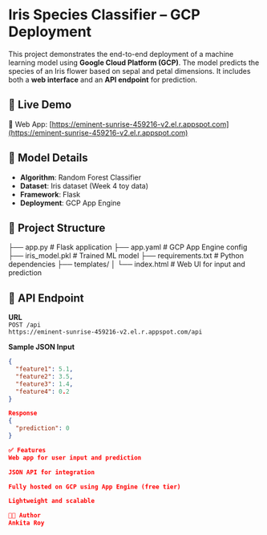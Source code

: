 # Iris Species Classifier – GCP Deployment

This project demonstrates the end-to-end deployment of a machine learning model using **Google Cloud Platform (GCP)**. The model predicts the species of an Iris flower based on sepal and petal dimensions. It includes both a **web interface** and an **API endpoint** for prediction.

## 🚀 Live Demo

🔗 Web App: [https://eminent-sunrise-459216-v2.el.r.appspot.com](https://eminent-sunrise-459216-v2.el.r.appspot.com)

## 🧠 Model Details

- **Algorithm**: Random Forest Classifier
- **Dataset**: Iris dataset (Week 4 toy data)
- **Framework**: Flask
- **Deployment**: GCP App Engine

## 📂 Project Structure
├── app.py # Flask application
├── app.yaml # GCP App Engine config
├── iris_model.pkl # Trained ML model
├── requirements.txt # Python dependencies
├── templates/
│ └── index.html # Web UI for input and prediction

## 📡 API Endpoint

**URL**  
`POST /api`  
`https://eminent-sunrise-459216-v2.el.r.appspot.com/api`

**Sample JSON Input**
```json
{
  "feature1": 5.1,
  "feature2": 3.5,
  "feature3": 1.4,
  "feature4": 0.2
}

Response
{
  "prediction": 0
}

✅ Features
Web app for user input and prediction

JSON API for integration

Fully hosted on GCP using App Engine (free tier)

Lightweight and scalable

🧑‍💻 Author
Ankita Roy
